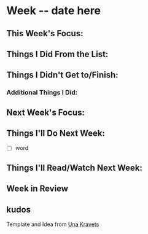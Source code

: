 # Week -- date here
## This Week's Focus:

## Things I Did From the List:

## Things I Didn't Get to/Finish:

### Additional Things I Did:

## Next Week's Focus:

## Things I'll Do Next Week:
  - [ ] word

## Things I'll Read/Watch Next Week:

## Week in Review



## kudos
Template and Idea from [Una Kravets](https://github.com/una)
